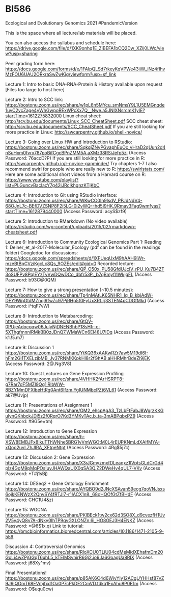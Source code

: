 # BI586
Ecological and Evolutionary Genomics 2021
#PandemicVersion

This is the space where all lecture/lab materials will be placed. 

You can also access the syllabus and schedule here: https://drive.google.com/file/d/1XK9onhq1E_ZiBEFA1bCQ2Dw_XZij0LWc/view?usp=sharing

Peer grading form here: https://docs.google.com/forms/d/e/1FAIpQLSd7rkeyKqVPWe43iiW_iNz4fIhvMzFOU6UAU2ORkraSwZwKig/viewform?usp=sf_link

Lecture 1: Intro to basic DNA-RNA-Protein & History available upon request [Files too large to host here]

Lecture 2: Intro to SCC link: https://bostonu.zoom.us/rec/share/w1pL6n5MYcu_smNmsY9L1U5EMGnqde1uyC2vcZage4yWhGwpoRExWPcXx7Q__Nwe.a5JNIXNsrcmK1yIE?startTime=1612275832000
Linux cheat sheet: http://scv.bu.edu/documents/Linux_SCC_CheatSheet.pdf
SCC cheat sheet: http://scv.bu.edu/documents/SCC_CheatSheet.pdf
If you are still looking for more practice in Linux: http://swcarpentry.github.io/shell-novice/

Lecture 3: Going over Linux HW and Introduction to RStudio: https://bostonu.zoom.us/rec/share/SqkgjZNyPGvaphEuOc_vHraD2qUun2d4nSuHxm0fvrx787poBifCgcBPnZMM5A.aXMz38RSiJefp5zi
(Access Password: 76accD?P)
If you are still looking for more practice in R: http://swcarpentry.github.io/r-novice-gapminder/  Try chapters 1-7
I also recommend swirl for people who are really new to R: https://swirlstats.com/ 
Here are some additional short videos from a Harvard course on R: https://www.youtube.com/playlist?list=PLGuncvBacIacY7g42iJRcIkhgnzKTjKbC

Lecture 4: Introduction to Git using RStudio interface: https://bostonu.zoom.us/rec/share/WKwCO0In9lsdV_PPJdNdV4-68OJnL7c-BEfDVZSNP8F2i5LG-0i2vWQ--hd5I9HK.9Rmav3Fag9wmfyas?startTime=1612879440000
(Access Password: acyS$zf9)

Lecture 5: Introduction to RMarkdown (No video available) 
https://rstudio.com/wp-content/uploads/2015/02/rmarkdown-cheatsheet.pdf

Lecture 6: Introduction to Community Ecological Genomics Part 1:
Reading 1: Deiner_et_al-2017-Molecular_Ecology (pdf can be found in the readings folder)
Googledoc for discussions: https://docs.google.com/spreadsheets/d/1XFUeqUxM9hAAH9lWr-mzeBtBpCVziKgcLc8Qs_9OZEs/edit#gid=0
Recorded lecture: https://bostonu.zoom.us/rec/share/QP_O50x_PU58GfdUJcIV_rPU_Ku7B4ZF3oSUFPv8PqIEYzTvVwDQwDCo_dbfr53P._b7qBmyfl1WkjgFL
(Access Password: b93C@0QM)

Lecture 7: How to give a strong presentation (~10.5 minutes):
https://bostonu.zoom.us/rec/share/Tp4nMAtLK65NHR1_Iq_B_kbjAdW-DEY9WpGtdMZnql9fwZc97PjRHp5f0FyUxXRt.rj3STEN4pCDGfMkd
(Access Password: i^tqF7vW)

Lecture 8: Introduction to Metabarcoding:
https://bostonu.zoom.us/rec/share/GtQV-0PUjeAdocoqw06JulyNjDNENBhbP18sHfr-c-5XThgfmnnlRMkBB0zJDnQ7.WMaWCn6El48U7lDq
(Access Password: k1.!5.m7)

Lecture 9: Discussion 1
https://bostonu.zoom.us/rec/share/YtKQ36xAAKwRZr7aw5M19dI6I-hFm2Gi1TXELzjbMB_Jy37RNMKKpkHl8r2fGhAB.aHHRMhrBdeZI9jEK
(Access Password: 2@.Ng3V8)

Lecture 10: Guest Lectures on Gene Expression Profiling
https://bostonu.zoom.us/rec/share/4VHHK2fArHSRPT8-g7Rar7dF5MZl9Qg1iRlbWW-8BZYMmDFXlbeHtRg0Ant6Ifzm.YgIUNMbcPZt6VL61
(Access Password: ak7@Uvjp)

Lecture 11: Presentations of Assignment 1
https://bostonu.zoom.us/rec/share/OM2_ehcpAgA3_TzLbFtFabJ8WgrzKKGulynGKhbckJDl5z2f0RqrO7Kd3YMKyTAc.b_ta-3mABPqbxPZ9
(Access Password: #9G5e=tm)

Lecture 12: Introduction to Gene Expression
https://bostonu.zoom.us/rec/share/h-XSW8EMBJFx8IkuTThWNhe5BRG1vVmWGOtM0L4rEUPKNmLdXAIfMYA-xQoo2uvI.ZhJIRA_XFtpeNtpt
(Access Password: 4Rg$5j7c)

Lecture 13: Discussion 2: Gene Expression
https://bostonu.zoom.us/rec/share/X3rJGmyzmxfDLeaqxz1lVptsGLdCrGd4plz4GgM9pMqPOsIuvJHAWQaUlX0qSA3Q.Z2DWeHv4qUL7-VKv
(Access Password: *T#j1sBj)

Lecture 14: DESeq2 + Gene Ontology Enrichment
https://bostonu.zoom.us/rec/share/AYQBO9d2JNcXSAvan59ecg7qoVNJsxs6ojkKENWzX2QnvSY4fRTJI7-r1IACX1n8._68oHQOfGtZfBHdF
(Access Password: CHC1U4&z)

Lecture 15: WGCNA
https://bostonu.zoom.us/rec/share/PKlBEck1tw2cx62d3SO8X_d9cvezfH1Uv2V5y4yQ8v7A-dNky0IhTP9qvGXLONZn.6i_HO8GEJ3H4ENKZ
(Access Password: *@6$1x.q)
Link to tutorial: https://bmcbioinformatics.biomedcentral.com/articles/10.1186/1471-2105-9-559

Discussion 4: Controversial Genomics
https://bostonu.zoom.us/rec/share/RloXCU0TLiU04cdMeMidXEhafmDm20GoLi4wZPjGGqT6uhL5_kTElMSvnirR6Gj2.io9Ja6GoagUa8RIX
(Access Password: j68Xy^mv)

Final Presentations!
https://bostonu.zoom.us/rec/share/p85AK6C4d6WivYIy12ACgUYHHsf87vZ9J9IQOmT68EVmjfxd1Oa0P7cPkDE2CmVD.tdkq1FxAhu8P0E1m
(Access Password: O$uqu0cw)
